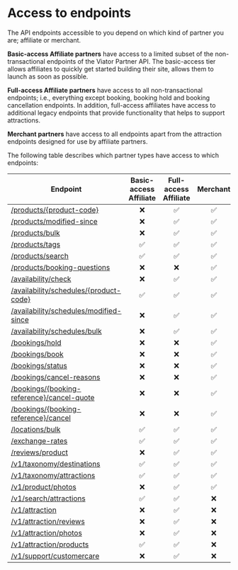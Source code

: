 # Access to endpoints

The API endpoints accessible to you depend on which kind of partner you are; affiliate or merchant. 

**Basic-access Affiliate partners** have access to a limited subset of the non-transactional endpoints of the Viator Partner API. The basic-access tier allows affiliates to quickly get started building their site, allows them to launch as soon as possible.

**Full-access Affiliate partners** have access to all non-transactional endpoints; i.e., everything except booking, booking hold and booking cancellation endpoints. In addition, full-access affiliates have access to additional legacy endpoints that provide functionality that helps to support attractions.

**Merchant partners** have access to all endpoints apart from the attraction endpoints designed for use by affiliate partners.

The following table describes which partner types have access to which endpoints:

| Endpoint | Basic-access Affiliate | Full-access Affiliate | Merchant |
|----------|:-----------------:|:----------------:|:------------:|
| [/products/{product-code}](#operation/products) | ❌ | ✅ | ✅ |
| [/products/modified-since](#operation/productsModifiedSince) | ❌ | ✅ | ✅ |
| [/products/bulk](#operation/productsBulk) | ❌ | ✅ | ✅ |
| [/products/tags](#operation/productsTags) | ✅ | ✅ | ✅ | 
| [/products/search](#operation/productsSearch) | ✅ | ✅ | ✅ |
| [/products/booking-questions](#operation/productsSearch) | ❌ | ❌ | ✅ |
| [/availability/check](#operation/checkAvailability) | ❌ | ✅ | ✅ |
| [/availability/schedules/{product-code}](#operation/availabilitySchedules) | ✅ | ✅ | ✅ |
| [/availability/schedules/modified-since](#operation/availabilitySchedulesModifiedSince) | ❌ | ✅ | ✅ |
| [/availability/schedules/bulk](#operation/availabilitySchedulesBulk) | ❌ | ✅ | ✅ |
| [/bookings/hold](#operation/bookingsHold) | ❌ | ❌ | ✅ |
| [/bookings/book](#operation/bookingsBook) | ❌ | ❌ | ✅ |
| [/bookings/status](#operation/bookingsBook) | ❌ | ❌ | ✅ |
| [/bookings/cancel-reasons](#operation/bookingsCancelReasons) | ❌ | ❌ | ✅ |
| [/bookings/{booking-reference}/cancel-quote](#operation/bookingsCancelQuote) | ❌ | ❌ | ✅ |
| [/bookings/{booking-reference}/cancel](#operation/bookingsCancel) | ❌ | ❌ | ✅ |
| [/locations/bulk](#operation/locationsBulk) | ✅ | ✅ | ✅ |
| [/exchange-rates](/#operation/exchangeRates) | ✅ | ✅ | ✅ |
| [/reviews/product](#operation/reviewsProduct) | ❌ | ✅ | ✅ |
| [/v1/taxonomy/destinations](#operation/v1TaxonomyDestinations) | ✅ | ✅ | ✅ |
| [/v1/taxonomy/attractions](#operation/v1TaxonomyAttractions) | ✅ | ✅ | ✅ |
| [/v1/product/photos](#operation/v1ProductPhotos) | ❌ | ✅ | ✅ |
| [/v1/search/attractions](#operation/v1SearchAttractions) | ✅ | ✅ | ❌ |
| [/v1/attraction](#operation/v1Attraction) | ❌ | ✅ | ❌ |
| [/v1/attraction/reviews](#operation/v1AttractionReviews) | ❌ | ✅ | ❌ |
| [/v1/attraction/photos](#operation/v1AttractionPhotos) | ❌ | ✅ | ❌ |
| [/v1/attraction/products](#operation/v1AttractionProducts) | ✅ | ✅ | ❌ |
| [/v1/support/customercare](#operation/v1SupportCustomercare) | ❌ | ✅ | ❌ |